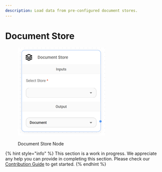 ```yaml
---
description: Load data from pre-configured document stores.
---
```


# Document Store

<figure><img src="../../../.gitbook/assets/image (6) (1) (1) (1) (1) (1).png" alt="" width="278"><figcaption><p>Document Store Node</p></figcaption></figure>

{% hint style="info" %}
This section is a work in progress. We appreciate any help you can provide in completing this section. Please check our [Contribution Guide](../../../CONTRIBUTING.md) to get started.
{% endhint %}
